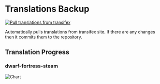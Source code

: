 # Translations Backup

[![Pull translations from transifex](https://github.com/dfint/translations-backup/actions/workflows/pull-translations.yml/badge.svg)](https://github.com/dfint/translations-backup/actions/workflows/pull-translations.yml)

Automatically pulls translations from transifex site. If there are any changes then it commits them to the repository.

## Translation Progress

### dwarf-fortress-steam

![Chart](https://quickchart.io/chart/render/sf-222925da-4ded-4a45-8d80-8dcd0e109284)
<!--
### dwarf-fortress

![Chart](https://quickchart.io/chart/render/sf-942ab593-09b7-4dc4-961c-b5d92a1762e9)
-->